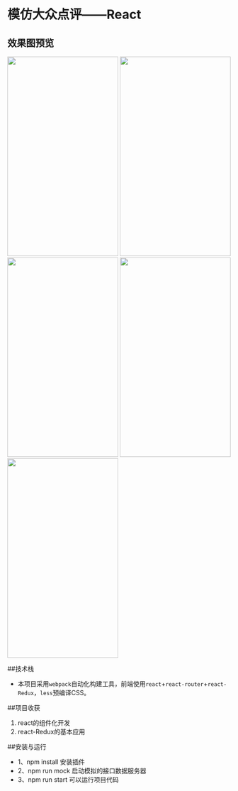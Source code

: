 # 模仿大众点评——React

## 效果图预览

<img src="https://wkongl.github.io/React/static/1.png" width="250" height="450">  <img src="https://wkongl.github.io/React/static/2.png" width="250" height="450">  <img src="https://wkongl.github.io/React/static/3.png" width="250" height="450">  <img src="https://wkongl.github.io/React/static/4.png" width="250" height="450">  <img src="https://wkongl.github.io/React/static/5.png" width="250" height="450">  

##技术栈

- 本项目采用`webpack`自动化构建工具，前端使用`react`+`react-router`+`react-Redux`，`less`预编译CSS。

##项目收获

1. react的组件化开发
2. react-Redux的基本应用

##安装与运行
- 1、npm install 安装插件  
- 2、npm run mock 启动模拟的接口数据服务器  
- 3、npm run start 可以运行项目代码